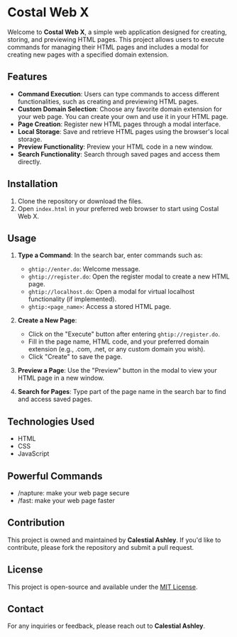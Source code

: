 # Costal Web X

Welcome to **Costal Web X**, a simple web application designed for creating, storing, and previewing HTML pages. This project allows users to execute commands for managing their HTML pages and includes a modal for creating new pages with a specified domain extension.

## Features

- **Command Execution**: Users can type commands to access different functionalities, such as creating and previewing HTML pages.
- **Custom Domain Selection**: Choose any favorite domain extension for your web page. You can create your own and use it in your HTML page.
- **Page Creation**: Register new HTML pages through a modal interface.
- **Local Storage**: Save and retrieve HTML pages using the browser's local storage.
- **Preview Functionality**: Preview your HTML code in a new window.
- **Search Functionality**: Search through saved pages and access them directly.

## Installation

1. Clone the repository or download the files.
2. Open `index.html` in your preferred web browser to start using Costal Web X.

## Usage

1. **Type a Command**: In the search bar, enter commands such as:
   - `ghtip://enter.do`: Welcome message.
   - `ghtip://register.do`: Open the register modal to create a new HTML page.
   - `ghtip://localhost.do`: Open a modal for virtual localhost functionality (if implemented).
   - `ghtip:<page_name>`: Access a stored HTML page.

2. **Create a New Page**:
   - Click on the "Execute" button after entering `ghtip://register.do`.
   - Fill in the page name, HTML code, and your preferred domain extension (e.g., .com, .net, or any custom domain you wish).
   - Click "Create" to save the page.

3. **Preview a Page**: Use the "Preview" button in the modal to view your HTML page in a new window.

4. **Search for Pages**: Type part of the page name in the search bar to find and access saved pages.

## Technologies Used

- HTML
- CSS
- JavaScript

## Powerful Commands 

- /napture: make your web page secure 
- /fast: make your web page faster 


## Contribution

This project is owned and maintained by **Calestial Ashley**. If you'd like to contribute, please fork the repository and submit a pull request.

## License

This project is open-source and available under the [MIT License](LICENSE).

## Contact

For any inquiries or feedback, please reach out to **Calestial Ashley**.
